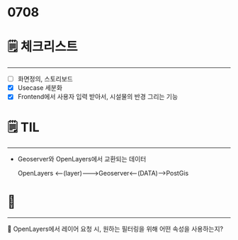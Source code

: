 # 0708

# 🗒️ 체크리스트

---

- [ ]  화면정의, 스토리보드
- [x]  Usecase 세분화
- [x]  Frontend에서 사용자 입력 받아서, 시설물의 반경 그리는 기능

# 🗒️ TIL

---

- Geoserver와 OpenLayers에서 교환되는 데이터

    OpenLayers <——(layer)——->Geoserver<——(DATA)——>PostGis

# 💭

---

🤔 OpenLayers에서 레이어 요청 시, 원하는 필터링을 위해 어떤 속성을 사용하는지?
